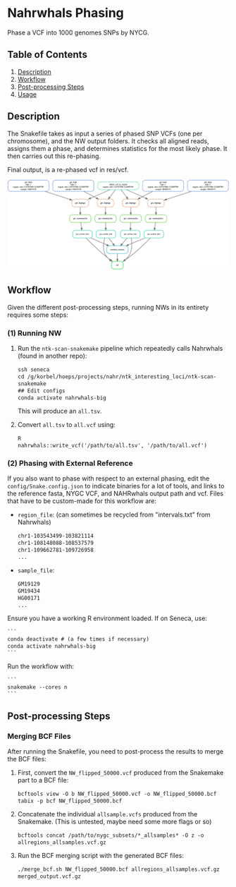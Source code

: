 # Nahrwhals Phasing 

Phase a VCF into 1000 genomes SNPs by NYCG.

## Table of Contents

1. [Description](#Description)
2. [Workflow](#Workflow)
3. [Post-processing Steps](#Post-processing-Steps)
4. [Usage](#Usage)

## Description

The Snakefile takes as input a series of phased SNP VCFs (one per chromosome), and the NW output folders. It checks all aligned reads, assigns them a phase, and determines statistics for the most likely phase. It then carries out this re-phasing.

Final output, is a re-phased vcf in res/vcf.

<img src="https://github.com/WHops/nahrwhals_phasing/blob/main/dag_one_region.png?raw=true">

## Workflow

Given the different post-processing steps, running NWs in its entirety requires some steps: 

### (1) Running NW
1. Run the `ntk-scan-snakemake` pipeline which repeatedly calls Nahrwhals (found in another repo):
    ```shell
    ssh seneca
    cd /g/korbel/hoeps/projects/nahr/ntk_interesting_loci/ntk-scan-snakemake
    ## Edit configs 
    conda activate nahrwhals-big
    ```

   This will produce an `all.tsv`.

2. Convert `all.tsv` to `all.vcf` using:
    ```shell
    R
    nahrwhals::write_vcf('/path/to/all.tsv', '/path/to/all.vcf')
    ```

### (2) Phasing with External Reference
If you also want to phase with respect to an external phasing, edit the `config/Snake.config.json` to indicate binaries for a lot of tools, and links to the reference fasta, NYGC VCF, and NAHRwhals output path and vcf. Files that have to be custom-made for this workflow are: 

- `region_file`: (can sometimes be recycled from "intervals.txt" from Nahrwhals)
    ```
    chr1-103543499-103821114
    chr1-108148088-108537579
    chr1-109662781-109726958
    ...
    ```

- `sample_file`:
    ```
    GM19129
    GM19434
    HG00171
    ...
    ```

Ensure you have a working R environment loaded. If on Seneca, use:

    ```
    conda deactivate # (a few times if necessary)
    conda activate nahrwhals-big
    ```

Run the workflow with:

    ```
    snakemake --cores n
    ```

## Post-processing Steps

### Merging BCF Files
After running the Snakefile, you need to post-process the results to merge the BCF files:

1. First, convert the `NW_flipped_50000.vcf` produced from the Snakemake part to a BCF file:
    ```shell
    bcftools view -O b NW_flipped_50000.vcf -o NW_flipped_50000.bcf
    tabix -p bcf NW_flipped_50000.bcf
    ```
2. Concatenate the individual `allsample.vcfs` produced from the Snakemake. (This is untested, maybe need some more flags or so)
    ```shell
    bcftools concat /path/to/nygc_subsets/*_allsamples* -O z -o allregions_allsamples.vcf.gz
    ```
3. Run the BCF merging script with the generated BCF files:
    ```shell
    ./merge_bcf.sh NW_flipped_50000.bcf allregions_allsamples.vcf.gz merged_output.vcf.gz
    ```
